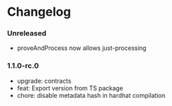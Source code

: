 # Changelog

### Unreleased

- proveAndProcess now allows just-processing

### 1.1.0-rc.0

- upgrade: contracts
- feat: Export version from TS package
- chore: disable metadata hash in hardhat compilation
